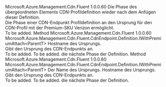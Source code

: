 <Type Name="IPremiumEndpoint&lt;ParentT&gt;" FullName="Microsoft.Azure.Management.Cdn.Fluent.CdnEndpoint.Definition.Blank.PremiumEndpoint.IPremiumEndpoint&lt;ParentT&gt;">
  <TypeSignature Language="C#" Value="public interface IPremiumEndpoint&lt;ParentT&gt;" />
  <TypeSignature Language="ILAsm" Value=".class public interface auto ansi abstract IPremiumEndpoint`1&lt;ParentT&gt;" />
  <TypeSignature Language="DocId" Value="T:Microsoft.Azure.Management.Cdn.Fluent.CdnEndpoint.Definition.Blank.PremiumEndpoint.IPremiumEndpoint`1" />
  <TypeSignature Language="VB.NET" Value="Public Interface IPremiumEndpoint(Of ParentT)" />
  <TypeSignature Language="F#" Value="type IPremiumEndpoint&lt;'ParentT&gt; = interface" />
  <AssemblyInfo>
    <AssemblyName>Microsoft.Azure.Management.Cdn.Fluent</AssemblyName>
    <AssemblyVersion>1.0.0.60</AssemblyVersion>
  </AssemblyInfo>
  <TypeParameters>
    <TypeParameter Name="ParentT" />
  </TypeParameters>
  <Interfaces />
  <Docs>
    <typeparam name="ParentT">Die Phase des übergeordneten Elements CDN-Profildefinition wieder nach dem Anfügen dieser Definition.</typeparam>
    <summary>
            Die Phase einer CDN-Endpunkt Profildefinition an den Ursprung für den CDN-Profil mit der Premium-SKU Verizon ermöglicht.
            </summary>
    <remarks>To be added.</remarks>
  </Docs>
  <Members>
    <Member MemberName="WithPremiumOrigin">
      <MemberSignature Language="C#" Value="public Microsoft.Azure.Management.Cdn.Fluent.CdnEndpoint.Definition.IWithPremiumAttach&lt;ParentT&gt; WithPremiumOrigin (string originHostName);" />
      <MemberSignature Language="ILAsm" Value=".method public hidebysig newslot virtual instance class Microsoft.Azure.Management.Cdn.Fluent.CdnEndpoint.Definition.IWithPremiumAttach`1&lt;!ParentT&gt; WithPremiumOrigin(string originHostName) cil managed" />
      <MemberSignature Language="DocId" Value="M:Microsoft.Azure.Management.Cdn.Fluent.CdnEndpoint.Definition.Blank.PremiumEndpoint.IPremiumEndpoint`1.WithPremiumOrigin(System.String)" />
      <MemberSignature Language="VB.NET" Value="Public Function WithPremiumOrigin (originHostName As String) As IWithPremiumAttach(Of ParentT)" />
      <MemberSignature Language="F#" Value="abstract member WithPremiumOrigin : string -&gt; Microsoft.Azure.Management.Cdn.Fluent.CdnEndpoint.Definition.IWithPremiumAttach&lt;'ParentT&gt;" Usage="iPremiumEndpoint.WithPremiumOrigin originHostName" />
      <MemberType>Method</MemberType>
      <AssemblyInfo>
        <AssemblyName>Microsoft.Azure.Management.Cdn.Fluent</AssemblyName>
        <AssemblyVersion>1.0.0.60</AssemblyVersion>
      </AssemblyInfo>
      <ReturnValue>
        <ReturnType>Microsoft.Azure.Management.Cdn.Fluent.CdnEndpoint.Definition.IWithPremiumAttach&lt;ParentT&gt;</ReturnType>
      </ReturnValue>
      <Parameters>
        <Parameter Name="originHostName" Type="System.String" />
      </Parameters>
      <Docs>
        <param name="originHostName">Hostname des Ursprungs.</param>
        <summary>
            Gibt den Ursprung des CDN-Endpunkts an.
            </summary>
        <returns>To be added.</returns>
        <remarks>To be added.</remarks>
        <return>die nächste Phase der Definition.</return>
      </Docs>
    </Member>
    <Member MemberName="WithPremiumOrigin">
      <MemberSignature Language="C#" Value="public Microsoft.Azure.Management.Cdn.Fluent.CdnEndpoint.Definition.IWithPremiumAttach&lt;ParentT&gt; WithPremiumOrigin (string originName, string originHostName);" />
      <MemberSignature Language="ILAsm" Value=".method public hidebysig newslot virtual instance class Microsoft.Azure.Management.Cdn.Fluent.CdnEndpoint.Definition.IWithPremiumAttach`1&lt;!ParentT&gt; WithPremiumOrigin(string originName, string originHostName) cil managed" />
      <MemberSignature Language="DocId" Value="M:Microsoft.Azure.Management.Cdn.Fluent.CdnEndpoint.Definition.Blank.PremiumEndpoint.IPremiumEndpoint`1.WithPremiumOrigin(System.String,System.String)" />
      <MemberSignature Language="VB.NET" Value="Public Function WithPremiumOrigin (originName As String, originHostName As String) As IWithPremiumAttach(Of ParentT)" />
      <MemberSignature Language="F#" Value="abstract member WithPremiumOrigin : string * string -&gt; Microsoft.Azure.Management.Cdn.Fluent.CdnEndpoint.Definition.IWithPremiumAttach&lt;'ParentT&gt;" Usage="iPremiumEndpoint.WithPremiumOrigin (originName, originHostName)" />
      <MemberType>Method</MemberType>
      <AssemblyInfo>
        <AssemblyName>Microsoft.Azure.Management.Cdn.Fluent</AssemblyName>
        <AssemblyVersion>1.0.0.60</AssemblyVersion>
      </AssemblyInfo>
      <ReturnValue>
        <ReturnType>Microsoft.Azure.Management.Cdn.Fluent.CdnEndpoint.Definition.IWithPremiumAttach&lt;ParentT&gt;</ReturnType>
      </ReturnValue>
      <Parameters>
        <Parameter Name="originName" Type="System.String" />
        <Parameter Name="originHostName" Type="System.String" />
      </Parameters>
      <Docs>
        <param name="originName">Der Name des Ursprungs.</param>
        <param name="originHostName">Hostname des Ursprungs.</param>
        <summary>
            Gibt den Ursprung des CDN-Endpunkts an.
            </summary>
        <returns>To be added.</returns>
        <remarks>To be added.</remarks>
        <return>die nächste Phase der Definition.</return>
      </Docs>
    </Member>
  </Members>
</Type>